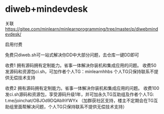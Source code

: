 # diweb+mindevdesk

关联 https://gitee.com/minlearn/minlearnprogramming/tree/master/p/diwebmindevdesk/

启用付费

免费只diweb.sh可一站式解决你DD中大部分问题，去仓库一键DD即可

收费1
拥有源码拥有定制能力。省事一体解决你装机和集成应用的问题。
收费50发源码和资源包ci.sh，可加作者个人TG：minlearnhhbs
个人TG只保持联系不提供无偿技术支持

收费2
拥有源码拥有定制能力。省事一体解决你装机和集成应用的问题。
收费100发ci.sh源码和资源包，享受源码升级1年，并可加永久TG互助组及作者个人TG: t.me/joinchat/OBJOd9DQAblhYWYx
（加群获社区支持，楼主不定期会在TG互助组里面帮解决问题，个人TG只保持联系不提供无偿技术支持）
